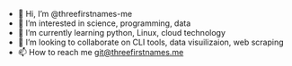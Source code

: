 - 👋 Hi, I’m @threefirstnames-me
- 👀 I’m interested in science, programming, data
- 🌱 I’m currently learning python, Linux, cloud technology
- 💞️ I’m looking to collaborate on CLI tools, data visuilizaion, web scraping
- 📫 How to reach me git@threefirstnames.me

<!---
threefirstnames-me/threefirstnames-me is a ✨ special ✨ repository because its `README.md` (this file) appears on your GitHub profile.
You can click the Preview link to take a look at your changes.
--->

